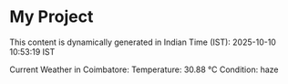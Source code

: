 # My Project

This content is dynamically generated in Indian Time (IST): 2025-10-10 10:53:19 IST


Current Weather in Coimbatore:
Temperature: 30.88 °C
Condition: haze
